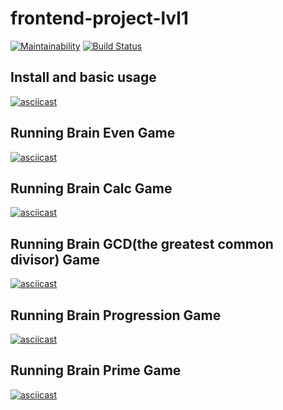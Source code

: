 # frontend-project-lvl1
[![Maintainability](https://api.codeclimate.com/v1/badges/74677df60ecdceefa98e/maintainability)](https://codeclimate.com/github/RuslanFahrenheit/frontend-project-lvl1/maintainability)
[![Build Status](https://travis-ci.org/RuslanFahrenheit/frontend-project-lvl1.svg?branch=master)](https://travis-ci.org/RuslanFahrenheit/frontend-project-lvl1)

## Install and basic usage
[![asciicast](https://asciinema.org/a/EKAXPVW7TSvnzHRTSZPm3Ylcp.svg)](https://asciinema.org/a/EKAXPVW7TSvnzHRTSZPm3Ylcp)
## Running Brain Even Game
[![asciicast](https://asciinema.org/a/AEFiwiRNk4DdZ3hnxSic2ElKn.svg)](https://asciinema.org/a/AEFiwiRNk4DdZ3hnxSic2ElKn)
## Running Brain Calc Game
[![asciicast](https://asciinema.org/a/F9C6qwl9IIr91a3UD6PK4MJSW.svg)](https://asciinema.org/a/F9C6qwl9IIr91a3UD6PK4MJSW)
## Running Brain GCD(the greatest common divisor) Game
[![asciicast](https://asciinema.org/a/2PzVWQfu4Z5WQTWIZlIs3CSsS.svg)](https://asciinema.org/a/2PzVWQfu4Z5WQTWIZlIs3CSsS)
## Running Brain Progression Game
[![asciicast](https://asciinema.org/a/9g6iQ8gFpbnWISUV0HI9d1VIQ.svg)](https://asciinema.org/a/9g6iQ8gFpbnWISUV0HI9d1VIQ)
## Running Brain Prime Game
[![asciicast](https://asciinema.org/a/hTw0kfunfomjfJPYCdCDyXnf1.svg)](https://asciinema.org/a/hTw0kfunfomjfJPYCdCDyXnf1)
